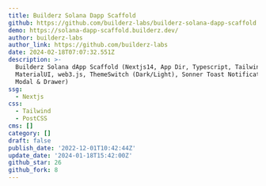 ```yaml
---
title: Builderz Solana Dapp Scaffold
github: https://github.com/builderz-labs/builderz-solana-dapp-scaffold
demo: https://solana-dapp-scaffold.builderz.dev/
author: builderz-labs
author_link: https://github.com/builderz-labs
date: 2024-02-18T07:07:32.551Z
description: >-
  Builderz Solana dApp Scaffold (Nextjs14, App Dir, Typescript, TailwindCSS,
  MaterialUI, web3.js, ThemeSwitch (Dark/Light), Sonner Toast Notifications,
  Modal & Drawer)
ssg:
  - Nextjs
css:
  - Tailwind
  - PostCSS
cms: []
category: []
draft: false
publish_date: '2022-12-01T10:42:44Z'
update_date: '2024-01-18T15:42:00Z'
github_star: 26
github_fork: 8
---
```

